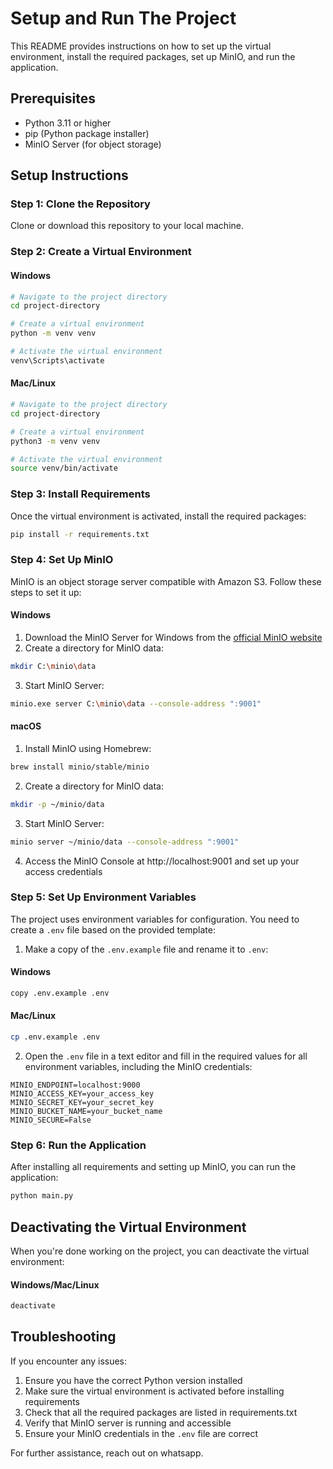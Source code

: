 # Setup and Run The Project

This README provides instructions on how to set up the virtual environment, install the required packages, set up MinIO, and run the application.

## Prerequisites

- Python 3.11 or higher
- pip (Python package installer)
- MinIO Server (for object storage)

## Setup Instructions

### Step 1: Clone the Repository

Clone or download this repository to your local machine.

### Step 2: Create a Virtual Environment

#### Windows
```bash
# Navigate to the project directory
cd project-directory

# Create a virtual environment
python -m venv venv

# Activate the virtual environment
venv\Scripts\activate
```

#### Mac/Linux
```bash
# Navigate to the project directory
cd project-directory

# Create a virtual environment
python3 -m venv venv

# Activate the virtual environment
source venv/bin/activate
```

### Step 3: Install Requirements

Once the virtual environment is activated, install the required packages:

```bash
pip install -r requirements.txt
```

### Step 4: Set Up MinIO

MinIO is an object storage server compatible with Amazon S3. Follow these steps to set it up:

#### Windows

1. Download the MinIO Server for Windows from the [official MinIO website](https://min.io/open-source/download?platform=windows)
2. Create a directory for MinIO data:
```bash
mkdir C:\minio\data
```
3. Start MinIO Server:
```bash
minio.exe server C:\minio\data --console-address ":9001"
```

#### macOS

1. Install MinIO using Homebrew:
```bash
brew install minio/stable/minio
```
2. Create a directory for MinIO data:
```bash
mkdir -p ~/minio/data
```
3. Start MinIO Server:
```bash
minio server ~/minio/data --console-address ":9001"
```

4. Access the MinIO Console at http://localhost:9001 and set up your access credentials

### Step 5: Set Up Environment Variables

The project uses environment variables for configuration. You need to create a `.env` file based on the provided template:

1. Make a copy of the `.env.example` file and rename it to `.env`:

#### Windows
```bash
copy .env.example .env
```

#### Mac/Linux
```bash
cp .env.example .env
```

2. Open the `.env` file in a text editor and fill in the required values for all environment variables, including the MinIO credentials:
```
MINIO_ENDPOINT=localhost:9000
MINIO_ACCESS_KEY=your_access_key
MINIO_SECRET_KEY=your_secret_key
MINIO_BUCKET_NAME=your_bucket_name
MINIO_SECURE=False
```

### Step 6: Run the Application

After installing all requirements and setting up MinIO, you can run the application:

```bash
python main.py
```

## Deactivating the Virtual Environment

When you're done working on the project, you can deactivate the virtual environment:

#### Windows/Mac/Linux
```bash
deactivate
```

## Troubleshooting

If you encounter any issues:

1. Ensure you have the correct Python version installed
2. Make sure the virtual environment is activated before installing requirements
3. Check that all the required packages are listed in requirements.txt
4. Verify that MinIO server is running and accessible
5. Ensure your MinIO credentials in the `.env` file are correct

For further assistance, reach out on whatsapp.